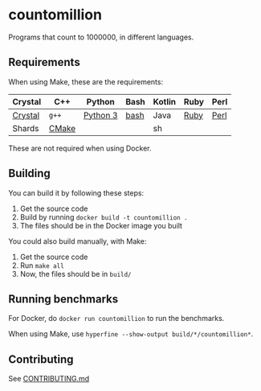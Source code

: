 # countomillion

Programs that count to 1000000, in different languages.

## Requirements

When using Make, these are the requirements:

| Crystal | C++ | Python | Bash | Kotlin | Ruby | Perl |
|---------|-----|--------|------|--------|------|------|
[Crystal](https://crystal-lang.org) | `g++` | [Python 3](https://python.org) | [bash](https://gnu.org/software/bash/) | Java | [Ruby](https://www.ruby-lang.org/en/) | [Perl](https://perl.org)
Shards | [CMake](https://cmake.org) |  |  | sh

These are not required when using Docker.

## Building

You can build it by following these steps:
1. Get the source code
2. Build by running `docker build -t countomillion .`
3. The files should be in the Docker image you built

You could also build manually, with Make:
1. Get the source code
2. Run `make all`
3. Now, the files should be in `build/`

## Running benchmarks

For Docker, do `docker run countomillion` to run the benchmarks.

When using Make, use `hyperfine --show-output build/*/countomillion*`.

## Contributing

See [CONTRIBUTING.md](CONTRIBUTING.md)

